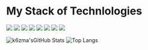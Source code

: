 # My Stack of Technlologies

<img src="https://img.shields.io/badge/PYTHON-black?style=for-the-badge&logo=python&logoColor=gold"/> <img src="https://img.shields.io/badge/HTML-black?style=for-the-badge&logo=html5&logoColor=orange"/> <img src="https://img.shields.io/badge/CSS-black?style=for-the-badge&logo=css3&logoColor=blue"/> <img src="https://img.shields.io/badge/JavaScript-black?style=for-the-badge&logo=javascript&logoColor=yelow"/> <img src="https://img.shields.io/badge/JUPYTER-black?style=for-the-badge&logo=jupyter&logoColor=orange"/> <img src="https://img.shields.io/badge/DOCKER-black?style=for-the-badge&logo=docker&logoColor=blue"/> <img src="https://img.shields.io/badge/LINUX-black?style=for-the-badge&logo=linux&logoColor=yellow"/> <img src="https://img.shields.io/badge/GIT-black?style=for-the-badge&logo=git&logoColor=orange"/>

![k6zma'sGitHub Stats](https://github-readme-stats.vercel.app/api?username=k6zma&theme=radical)
![Top Langs](https://github-readme-stats.vercel.app/api/top-langs/?username=k6zma&theme=radical)
